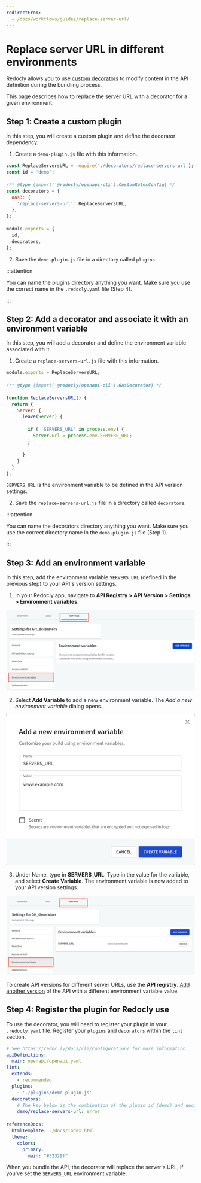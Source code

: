 ```yaml
---
redirectFrom:
  - /docs/workflows/guides/replace-server-url/
---
```

# Replace server URL in different environments

Redocly allows you to use [custom decorators](../resources/custom-rules.md) to modify content in the API definition during the bundling process.

This page describes how to replace the server URL with a decorator for a given environment.

## Step 1: Create a custom plugin

In this step, you will create a custom plugin and define the decorator dependency.

1. Create a `demo-plugin.js` file with this information.

```JavaScript
const ReplaceServersURL = require('./decorators/replace-servers-url');
const id = 'demo';

/** @type {import('@redocly/openapi-cli').CustomRulesConfig} */
const decorators = {
  oas3: {
    'replace-servers-url': ReplaceServersURL,
  },
};

module.exports = {
  id,
  decorators,
};
```

2. Save the `demo-plugin.js` file in a directory called `plugins`.


:::attention

You can name the plugins directory anything you want. Make sure you use the correct name in the `.redocly.yaml` file (Step 4).

:::


## Step 2: Add a decorator and associate it with an environment variable

In this step, you will add a decorator and define the environment variable associated with it.

1. Create a `replace-servers-url.js` file with this information.

``` JavaScript
module.exports = ReplaceServersURL;

/** @type {import('@redocly/openapi-cli').OasDecorator} */

function ReplaceServersURL() {
  return {
    Server: {
      leave(Server) {

        if ( 'SERVERS_URL' in process.env) {
          Server.url = process.env.SERVERS_URL;
        }

      }
    }
  }
};
```

`SERVERS_URL` is the environment variable to be defined in the API version settings.

2. Save the `replace-servers-url.js` file in a directory called `decorators`.

:::attention

You can name the decorators directory anything you want. Make sure you use the correct directory name in the `demo-plugin.js` file (Step 1).

:::

## Step 3: Add an environment variable

In this step, add the environment variable `SERVERS_URL` (defined in the previous step) to your API's version settings.

1. In your Redocly app, navigate to **API Registry > API Version > Settings > Environment variables**.

![Environment variables](./images/envt-variable.png)

2. Select **Add Variable** to add a new environment variable. The _Add a new environment variable_ dialog opens.

![Add new environment variable](./images/add-new-env-variable.png)

3. Under Name, type in **SERVERS_URL**. Type in the value for the variable, and select **Create Variable**. The environment variable is now added to your API version settings.

![Environment variables](./images/envt-variable-after.png)

To create API versions for different server URLs, use the **API registry**. [Add another version](../../api-registry/guides/manage-versions.md) of the API with a different environment variable value.

## Step 4: Register the plugin for Redocly use

To use the decorator, you will need to register your plugin in your `.redocly.yaml` file. Register your `plugins` and `decorators` within the `lint` section.

```yaml
# See https://redoc.ly/docs/cli/configuration/ for more information.
apiDefinitions:
  main: openapi/openapi.yaml
lint:
  extends:
    - recommended
  plugins:
    - './plugins/demo-plugin.js'
  decorators:
    # The key below is the combination of the plugin id (demo) and decorator name (replace-servers-url) defined in step 1 with a forward slash separator.
    demo/replace-servers-url: error

referenceDocs:
  htmlTemplate: ./docs/index.html
  theme:
    colors:
      primary:
        main: "#32329f"
```

When you bundle the API, the decorator will replace the server's URL, if you've set the `SERVERS_URL` environment variable.
